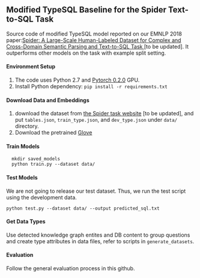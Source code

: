 

## Modified TypeSQL Baseline for the Spider Text-to-SQL Task

Source code of modified TypeSQL model reported on our EMNLP 2018 paper:[Spider: A Large-Scale Human-Labeled Dataset for Complex and Cross-Domain Semantic Parsing and Text-to-SQL Task ](https://arxiv.org/abs/1804.09769) [to be updated]. It outperforms other models on the task with example split setting.


#### Environment Setup

1. The code uses Python 2.7 and [Pytorch 0.2.0](https://pytorch.org/previous-versions/) GPU.
2. Install Python dependency: `pip install -r requirements.txt`


#### Download Data and Embeddings
1. download the dataset from [the Spider task website](https://arxiv.org/abs/1804.09769) [to be updated], and put `tables.json`, `train_type.json`, and `dev_type.json` under `data/` directory.
2. Download the pretrained [Glove](https://nlp.stanford.edu/data/wordvecs/glove.42B.300d.zip)


#### Train Models

```
  mkdir saved_models
  python train.py --dataset data/
```

#### Test Models

We are not going to release our test dataset. Thus, we run the test script using the development data.
```
python test.py --dataset data/ --output predicted_sql.txt
```

#### Get Data Types

Use detected knowledge graph entites and DB content to group questions and create type attributes in data files, refer to scripts in `generate_datasets`.

#### Evaluation

Follow the general evaluation process in this github.
